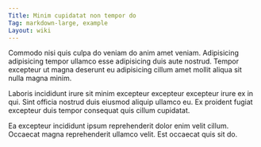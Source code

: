 ```yaml
---
Title: Minim cupidatat non tempor do
Tag: markdown-large, example
Layout: wiki
---
```

Commodo nisi quis culpa do veniam do anim amet veniam. Adipisicing adipisicing tempor ullamco esse adipisicing duis aute nostrud. Tempor excepteur ut magna deserunt eu adipisicing cillum amet mollit aliqua sit nulla magna minim.

Laboris incididunt irure sit minim excepteur excepteur excepteur irure ex in qui. Sint officia nostrud duis eiusmod aliquip ullamco eu. Ex proident fugiat excepteur duis tempor consequat quis cillum cupidatat.

Ea excepteur incididunt ipsum reprehenderit dolor enim velit cillum. Occaecat magna reprehenderit ullamco velit. Est occaecat quis sit do.